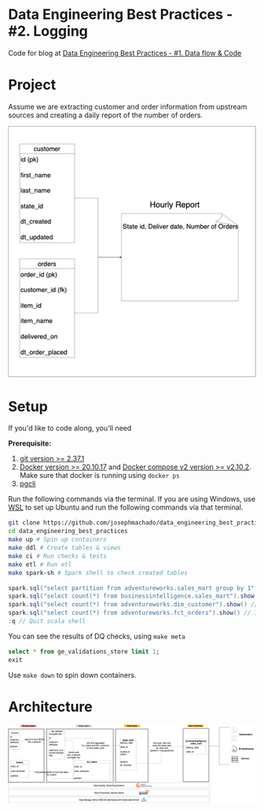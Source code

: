 # Data Engineering Best Practices - #2. Logging

Code for blog at [Data Engineering Best Practices - #1. Data flow & Code](https://www.startdataengineering.com/post/de_best_practices_log/)

# Project 

Assume we are extracting customer and order information from upstream sources and creating a daily report of the number of orders. 

![Data architecture](assets/images/cust_order.png)

# Setup

If you'd like to code along, you'll need 

**Prerequisite:**

1. [git version >= 2.37.1](https://github.com/git-guides/install-git)
2. [Docker version >= 20.10.17](https://docs.docker.com/engine/install/) and [Docker compose v2 version >= v2.10.2](https://docs.docker.com/compose/#compose-v2-and-the-new-docker-compose-command). Make sure that docker is running using `docker ps`
3. [pgcli](https://www.pgcli.com/install)

Run the following commands via the terminal. If you are using Windows, use [WSL](https://ubuntu.com/tutorials/install-ubuntu-on-wsl2-on-windows-10#1-overview) to set up Ubuntu and run the following commands via that terminal.

```bash
git clone https://github.com/josephmachado/data_engineering_best_practices.git
cd data_engineering_best_practices
make up # Spin up containers
make ddl # Create tables & views
make ci # Run checks & tests
make etl # Run etl
make spark-sh # Spark shell to check created tables
```

```scala
spark.sql("select partition from adventureworks.sales_mart group by 1").show() // should be the number of times you ran `make etl`
spark.sql("select count(*) from businessintelligence.sales_mart").show() // 59
spark.sql("select count(*) from adventureworks.dim_customer").show() // 1000 * num of etl runs
spark.sql("select count(*) from adventureworks.fct_orders").show() // 10000 * num of etl runs
:q // Quit scala shell
```

You can see the results of DQ checks, using `make meta`

```sql
select * from ge_validations_store limit 1;
exit
```

Use `make down` to spin down containers.

# Architecture

![Data architecture](assets/images/data_flow.png)


